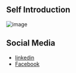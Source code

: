 ## Self Introduction

![image](https://github.com/user-attachments/assets/18d364c2-fb5f-44f7-942e-a09968c1e5a3)

## Social Media

- [linkedin](https://www.linkedin.com/in/atsushi-sada-a07736272/)
- [Facebook](https://www.facebook.com/profile.php?id=100049155220919)